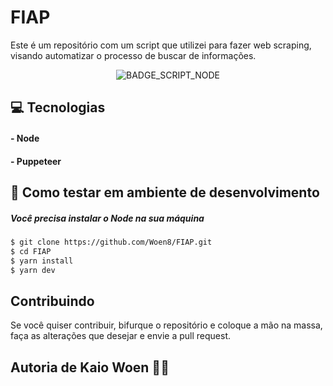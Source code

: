 # FIAP

Este é um repositório com um script que utilizei para fazer web scraping, visando automatizar o processo de buscar de informações.

<div align="center">

![BADGE_SCRIPT_NODE]

</div>

## **:computer: Tecnologias**

#### - Node

#### - Puppeteer

## **:game_die: Como testar em ambiente de desenvolvimento**

##### Você precisa instalar o Node na sua máquina

```sh
$ git clone https://github.com/Woen8/FIAP.git
$ cd FIAP
$ yarn install
$ yarn dev
```

## Contribuindo

Se você quiser contribuir, bifurque o repositório e coloque a mão na massa, faça as alterações que desejar e envie a pull request.

## Autoria de Kaio Woen 👋🏽

<!-- Badges -->

[badge_script_node]: https://img.shields.io/badge/script-node-green
